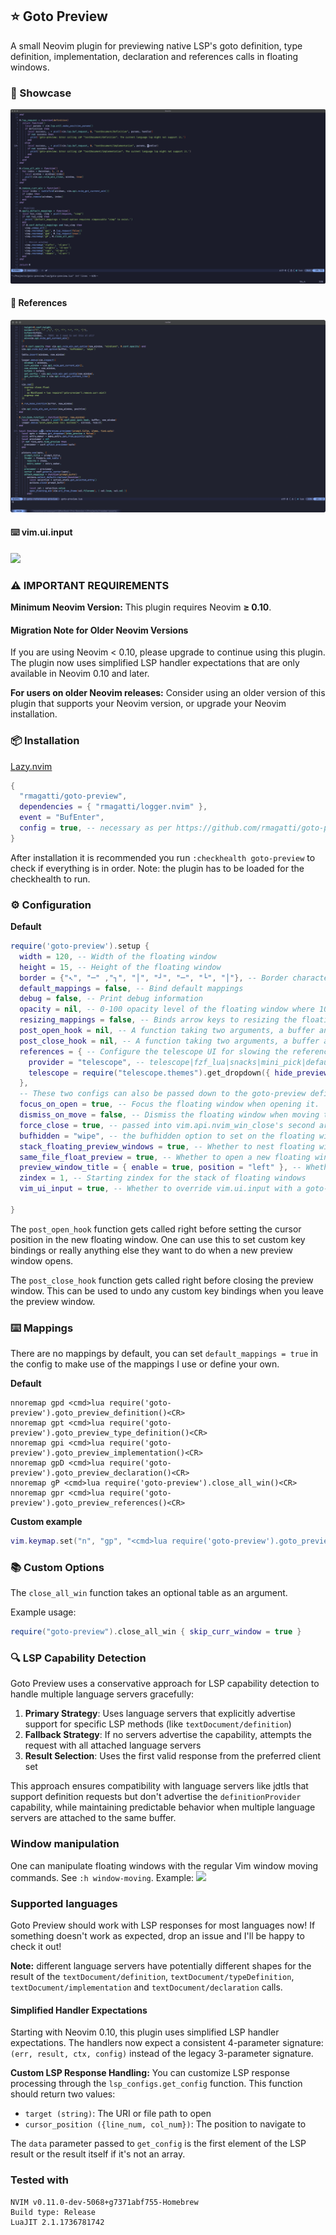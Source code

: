 ## ⭐ Goto Preview
A small Neovim plugin for previewing native LSP's goto definition, type definition, implementation, declaration and references calls in floating windows.

### 🚀 Showcase
<img src="https://github.com/rmagatti/readme-assets/blob/main/goto-preview-zoomed.gif" />

#### 🔗 References
<img src="https://github.com/rmagatti/readme-assets/blob/main/goto-preview-references.gif" />

#### ⌨️ vim.ui.input
<img src="https://github.com/rmagatti/readme-assets/blob/main/vim-ui-input-fullres.gif" />

### ⚠️ IMPORTANT REQUIREMENTS
**Minimum Neovim Version:** This plugin requires Neovim **≥ 0.10**.

#### Migration Note for Older Neovim Versions
If you are using Neovim < 0.10, please upgrade to continue using this plugin. The plugin now uses simplified LSP handler expectations that are only available in Neovim 0.10 and later.

**For users on older Neovim releases:** Consider using an older version of this plugin that supports your Neovim version, or upgrade your Neovim installation.

### 📦 Installation
[Lazy.nvim](https://github.com/folke/lazy.nvim)
```lua
{
  "rmagatti/goto-preview",
  dependencies = { "rmagatti/logger.nvim" },
  event = "BufEnter",
  config = true, -- necessary as per https://github.com/rmagatti/goto-preview/issues/88
}
```

After installation it is recommended you run `:checkhealth goto-preview` to check if everything is in order.
Note: the plugin has to be loaded for the checkhealth to run.

### ⚙️ Configuration

**Default**
```lua
require('goto-preview').setup {
  width = 120, -- Width of the floating window
  height = 15, -- Height of the floating window
  border = {"↖", "─" ,"┐", "│", "┘", "─", "└", "│"}, -- Border characters of the floating window
  default_mappings = false, -- Bind default mappings
  debug = false, -- Print debug information
  opacity = nil, -- 0-100 opacity level of the floating window where 100 is fully transparent.
  resizing_mappings = false, -- Binds arrow keys to resizing the floating window.
  post_open_hook = nil, -- A function taking two arguments, a buffer and a window to be ran as a hook.
  post_close_hook = nil, -- A function taking two arguments, a buffer and a window to be ran as a hook.
  references = { -- Configure the telescope UI for slowing the references cycling window.
    provider = "telescope", -- telescope|fzf_lua|snacks|mini_pick|default
    telescope = require("telescope.themes").get_dropdown({ hide_preview = false })
  },
  -- These two configs can also be passed down to the goto-preview definition and implementation calls for one off "peak" functionality.
  focus_on_open = true, -- Focus the floating window when opening it.
  dismiss_on_move = false, -- Dismiss the floating window when moving the cursor.
  force_close = true, -- passed into vim.api.nvim_win_close's second argument. See :h nvim_win_close
  bufhidden = "wipe", -- the bufhidden option to set on the floating window. See :h bufhidden
  stack_floating_preview_windows = true, -- Whether to nest floating windows
  same_file_float_preview = true, -- Whether to open a new floating window for a reference within the current file
  preview_window_title = { enable = true, position = "left" }, -- Whether to set the preview window title as the filename
  zindex = 1, -- Starting zindex for the stack of floating windows
  vim_ui_input = true, -- Whether to override vim.ui.input with a goto-preview floating window
 
}
```

The `post_open_hook` function gets called right before setting the cursor position in the new floating window.
One can use this to set custom key bindings or really anything else they want to do when a new preview window opens.

The `post_close_hook` function gets called right before closing the preview window. This can be used to undo any
custom key bindings when you leave the preview window.

### ⌨️ Mappings
There are no mappings by default, you can set `default_mappings = true` in the config to make use of the mappings I use or define your own.

**Default**
```viml
nnoremap gpd <cmd>lua require('goto-preview').goto_preview_definition()<CR>
nnoremap gpt <cmd>lua require('goto-preview').goto_preview_type_definition()<CR>
nnoremap gpi <cmd>lua require('goto-preview').goto_preview_implementation()<CR>
nnoremap gpD <cmd>lua require('goto-preview').goto_preview_declaration()<CR>
nnoremap gP <cmd>lua require('goto-preview').close_all_win()<CR>
nnoremap gpr <cmd>lua require('goto-preview').goto_preview_references()<CR>
```

**Custom example**
```lua
vim.keymap.set("n", "gp", "<cmd>lua require('goto-preview').goto_preview_definition()<CR>", {noremap=true})
```

### 📚 Custom Options

The `close_all_win` function takes an optional table as an argument.

Example usage:
```lua
require("goto-preview").close_all_win { skip_curr_window = true }
```

### 🔍 LSP Capability Detection

Goto Preview uses a conservative approach for LSP capability detection to handle multiple language servers gracefully:

1. **Primary Strategy**: Uses language servers that explicitly advertise support for specific LSP methods (like `textDocument/definition`)
2. **Fallback Strategy**: If no servers advertise the capability, attempts the request with all attached language servers
3. **Result Selection**: Uses the first valid response from the preferred client set

This approach ensures compatibility with language servers like jdtls that support definition requests but don't advertise the `definitionProvider` capability, while maintaining predictable behavior when multiple language servers are attached to the same buffer.

### Window manipulation
One can manipulate floating windows with the regular Vim window moving commands. See `:h window-moving`.
Example:
<img src="https://user-images.githubusercontent.com/2881382/121652080-88716e00-ca58-11eb-811c-677ec61d8e25.gif" />

### Supported languages
Goto Preview should work with LSP responses for most languages now! If something doesn't work as expected, drop an issue and I'll be happy to check it out!

**Note:** different language servers have potentially different shapes for the result of the `textDocument/definition`, `textDocument/typeDefinition`, `textDocument/implementation` and `textDocument/declaration` calls.

#### Simplified Handler Expectations
Starting with Neovim 0.10, this plugin uses simplified LSP handler expectations. The handlers now expect a consistent 4-parameter signature: `(err, result, ctx, config)` instead of the legacy 3-parameter signature.

**Custom LSP Response Handling:** You can customize LSP response processing through the `lsp_configs.get_config` function. This function should return two values:
- `target (string)`: The URI or file path to open
- `cursor_position ({line_num, col_num})`: The position to navigate to

The `data` parameter passed to `get_config` is the first element of the LSP result or the result itself if it's not an array.


### Tested with
```
NVIM v0.11.0-dev-5068+g7371abf755-Homebrew
Build type: Release
LuaJIT 2.1.1736781742
```
